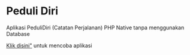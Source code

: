 # Peduli Diri
 Aplikasi PeduliDiri (Catatan Perjalanan) PHP Native tanpa menggunakan Database

<a href="https://app-pedulidiri.herokuapp.com/">Klik disini"</a> untuk mencoba aplikasi
